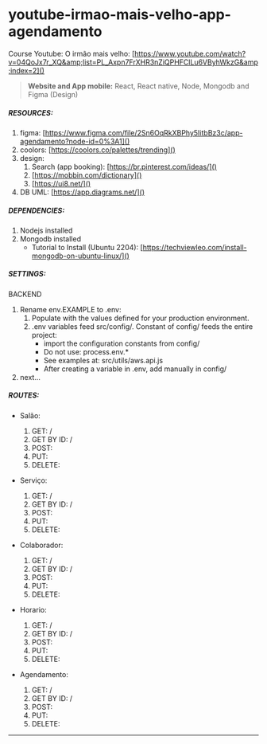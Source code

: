 # youtube-irmao-mais-velho-app-agendamento

Course Youtube: O irmão mais velho: [https://www.youtube.com/watch?v=04QoJx7r_XQ&amp;list=PL_Axpn7FrXHR3nZiQPHFClLu6VByhWkzG&amp;index=2]()

> **Website and App mobile:** React, React native, Node, Mongodb and Figma (Design)

##### RESOURCES:

1. figma: [https://www.figma.com/file/2Sn6OqRkXBPhy5IitbBz3c/app-agendamento?node-id=0%3A1]()
2. coolors: [https://coolors.co/palettes/trending]()
3. design:
   1. Search (app booking): [https://br.pinterest.com/ideas/]()
   2. [https://mobbin.com/dictionary]()
   3. [https://ui8.net/]()
4. DB UML: [https://app.diagrams.net/]()

##### DEPENDENCIES:

1. Nodejs installed
2. Mongodb installed
   * Tutorial to Install (Ubuntu 2204): [https://techviewleo.com/install-mongodb-on-ubuntu-linux/]()

##### SETTINGS:

BACKEND

1. Rename env.EXAMPLE to .env:
   1. Populate with the values defined for your production environment.
   2. .env variables feed src/config/. Constant of config/ feeds the entire project:
      * import the configuration constants from config/
      * Do not use: process.env.*
      * See examples at: src/utils/aws.api.js
      * After creating a variable in .env, add manually in config/
2. next...

##### ROUTES:

* Salão:

  1. GET: /
  2. GET BY ID: /
  3. POST:
  4. PUT:
  5. DELETE:
* Serviço:

  1. GET: /
  2. GET BY ID: /
  3. POST:
  4. PUT:
  5. DELETE:
* Colaborador:

  1. GET: /
  2. GET BY ID: /
  3. POST:
  4. PUT:
  5. DELETE:
* Horario:

  1. GET: /
  2. GET BY ID: /
  3. POST:
  4. PUT:
  5. DELETE:
* Agendamento:

  1. GET: /
  2. GET BY ID: /
  3. POST:
  4. PUT:
  5. DELETE:

---

